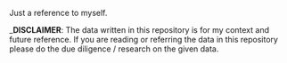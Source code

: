 Just a reference to myself.

___DISCLAIMER__: The data written in this repository is for my context and future reference. If you are reading or referring the data in this repository please do the due diligence / research on the given data.

